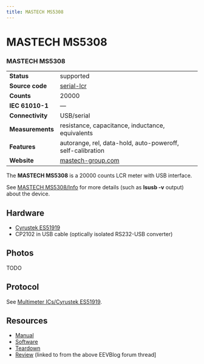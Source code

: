 ```yaml
---
title: MASTECH MS5308
---
```


# MASTECH MS5308

<div class="infobox" markdown>

### MASTECH MS5308

| | |
|---|---|
| **Status** | supported |
| **Source code** | [serial-lcr](https://github.com/OpenTraceLab/OpenTraceCapture/tree/main/src/hardware/serial-lcr) |
| **Counts** | 20000 |
| **IEC 61010-1** | — |
| **Connectivity** | USB/serial |
| **Measurements** | resistance, capacitance, inductance, equivalents |
| **Features** | autorange, rel, data-hold, auto-poweroff, self-calibration |
| **Website** | [mastech-group.com](http://www.mastech-group.com/products.php?cate=104&amp;PNo=75) |

</div>

The **MASTECH MS5308** is a 20000 counts LCR meter with USB interface.

See [MASTECH MS5308/Info](/w/index.php?title=MASTECH_MS5308/Info&action=edit&redlink=1) for more details (such as **lsusb -v** output) about the device.






## Hardware
- [Cyrustek ES51919](https://sigrok.org/wiki/Multimeter_ICs/Cyrustek_ES51919)
- CP2102 in USB cable (optically isolated RS232-USB converter)
## Photos

TODO

## Protocol

See [Multimeter ICs/Cyrustek ES51919](https://sigrok.org/wiki/Multimeter_ICs/Cyrustek_ES51919).

## Resources
- [Manual](http://www.mastech-group.com/download_s.php?id=201)
- [Software](http://www.mastech-group.com/download_s.php?id=219)
- [Teardown](https://www.eevblog.com/forum/testgear/mastech-ms5308-lcr-meter-with-esr-measurement-on-discount-at-the-moment/msg95405/#msg95405)
- [Review](http://www.youtube.com/watch?v=9el9mW5woSM) (linked to from the above EEVBlog forum thread]


